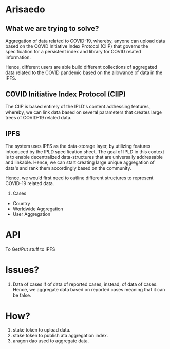# Arisaedo

## What we are trying to solve?
Aggregation of data related to COVID-19, whereby, anyone can upload data based on the COVID Initiative Index Protocol (CIIP) that governs the specification for a persistent index and library for COVID related information.

Hence, different users are able build different collections of aggregated data related to the COVID pandemic based on the allowance of data in the IPFS.

## COVID Initiative Index Protocol (CIIP)
The CIIP is based entirely of the IPLD's content addressing features, whereby, we can link data based on several parameters that creates large trees of COVID-19 related data.

## IPFS
The system uses IPFS as the data-storage layer, by utilizing features introduced by the IPLD specification sheet. The goal of IPLD in this context is to enable decentralized data-structures that are universally addressable and linkable. Hence, we can start creating large unique aggregation of data's and rank them accordingly based on the community.

Hence, we would first need to outline different structures to represent COVID-19 related data.
1. Cases
  - Country
  - Worldwide Aggregation
  - User Aggregation

# API
To Get/Put stuff to IPFS

# Issues?
1. Data of cases if of data of reported cases, instead, of data of cases. Hence, we aggregate data based on reported cases meaning that it can be false.

# How?
1. stake token to upload data.
2. stake token to publish ata aggregation index.
3. aragon dao used to aggregate data.
